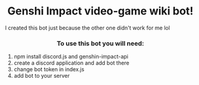 <h1 align="center">Genshi Impact video-game wiki bot!</h1> I created this bot just because the other one didn't work for me lol
<h3 align="center">To use this bot you will need:</h3>
<ol><li>npm install discord.js and genshin-impact-api</li>
  <li>create a discord application and add bot there</li>
  <li>change bot token in index.js</li>
  <li>add bot to your server</li></ol>
<h3 align="center>In the future it will be translated to other languages (if it becomes popular)
There are currently two available commands:
char - shows detailed info about an in-game charachter with images and wiki links
map - shows an image of specified map (enemies, shrines, etc.) with a link to a web interactive map</h3>
